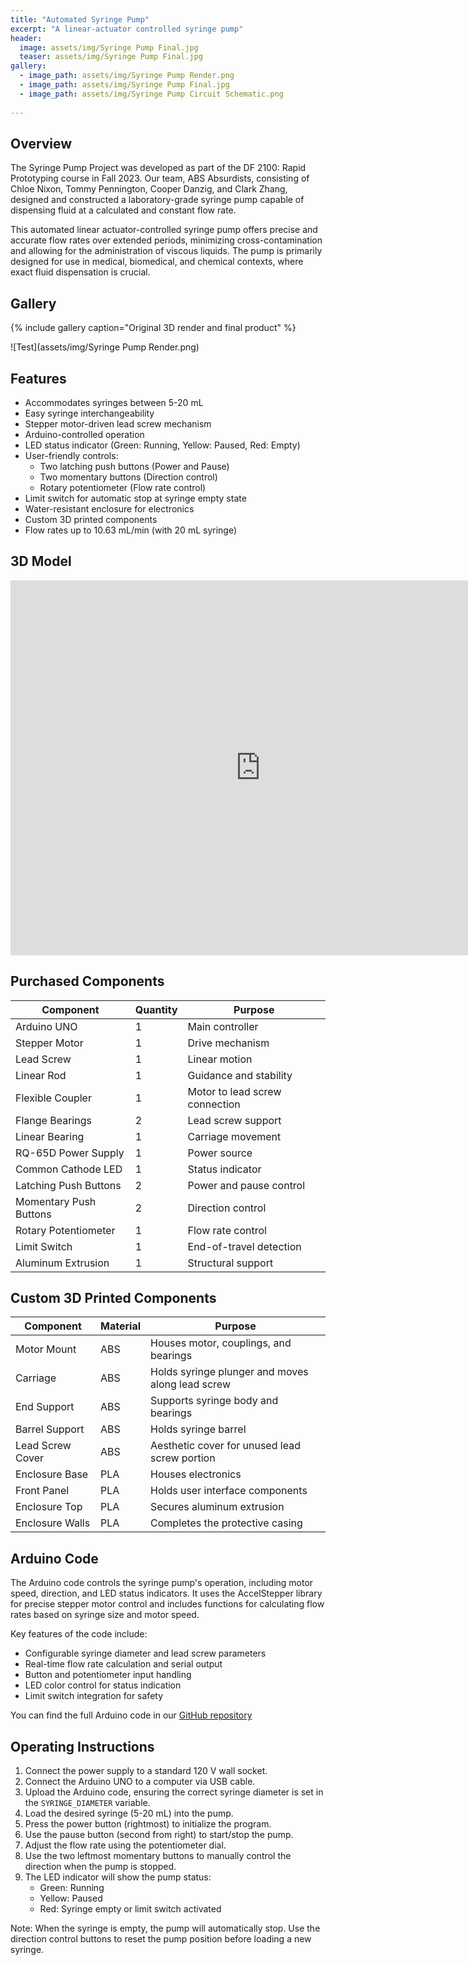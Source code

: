 ```yaml
---
title: "Automated Syringe Pump"
excerpt: "A linear-actuator controlled syringe pump"
header:
  image: assets/img/Syringe Pump Final.jpg
  teaser: assets/img/Syringe Pump Final.jpg
gallery:
  - image_path: assets/img/Syringe Pump Render.png
  - image_path: assets/img/Syringe Pump Final.jpg
  - image_path: assets/img/Syringe Pump Circuit Schematic.png
   
---
```


## Overview

The Syringe Pump Project was developed as part of the DF 2100: Rapid Prototyping course in Fall 2023. Our team, ABS Absurdists, consisting of Chloe Nixon, Tommy Pennington, Cooper Danzig, and Clark Zhang, designed and constructed a laboratory-grade syringe pump capable of dispensing fluid at a calculated and constant flow rate.

This automated linear actuator-controlled syringe pump offers precise and accurate flow rates over extended periods, minimizing cross-contamination and allowing for the administration of viscous liquids. The pump is primarily designed for use in medical, biomedical, and chemical contexts, where exact fluid dispensation is crucial.

## Gallery

{% include gallery caption="Original 3D render and final product" %}

![Test](assets/img/Syringe Pump Render.png)

## Features

- Accommodates syringes between 5-20 mL
- Easy syringe interchangeability
- Stepper motor-driven lead screw mechanism
- Arduino-controlled operation
- LED status indicator (Green: Running, Yellow: Paused, Red: Empty)
- User-friendly controls:
  - Two latching push buttons (Power and Pause)
  - Two momentary buttons (Direction control)
  - Rotary potentiometer (Flow rate control)
- Limit switch for automatic stop at syringe empty state
- Water-resistant enclosure for electronics
- Custom 3D printed components
- Flow rates up to 10.63 mL/min (with 20 mL syringe)

## 3D Model

<iframe src="https://vanderbilt643.autodesk360.com/shares/public/SH286ddQT78850c0d8a409283e542283b188?mode=embed" width="800" height="600" allowfullscreen="true" webkitallowfullscreen="true" mozallowfullscreen="true"  frameborder="0"></iframe>

## Purchased Components

| Component | Quantity | Purpose |
|-----------|----------|---------|
| Arduino UNO | 1 | Main controller |
| Stepper Motor | 1 | Drive mechanism |
| Lead Screw | 1 | Linear motion |
| Linear Rod | 1 | Guidance and stability |
| Flexible Coupler | 1 | Motor to lead screw connection |
| Flange Bearings | 2 | Lead screw support |
| Linear Bearing | 1 | Carriage movement |
| RQ-65D Power Supply | 1 | Power source |
| Common Cathode LED | 1 | Status indicator |
| Latching Push Buttons | 2 | Power and pause control |
| Momentary Push Buttons | 2 | Direction control |
| Rotary Potentiometer | 1 | Flow rate control |
| Limit Switch | 1 | End-of-travel detection |
| Aluminum Extrusion | 1 | Structural support |

## Custom 3D Printed Components

| Component | Material | Purpose |
|-----------|----------|---------|
| Motor Mount | ABS | Houses motor, couplings, and bearings |
| Carriage | ABS | Holds syringe plunger and moves along lead screw |
| End Support | ABS | Supports syringe body and bearings |
| Barrel Support | ABS | Holds syringe barrel |
| Lead Screw Cover | ABS | Aesthetic cover for unused lead screw portion |
| Enclosure Base | PLA | Houses electronics |
| Front Panel | PLA | Holds user interface components |
| Enclosure Top | PLA | Secures aluminum extrusion |
| Enclosure Walls | PLA | Completes the protective casing |

## Arduino Code

The Arduino code controls the syringe pump's operation, including motor speed, direction, and LED status indicators. It uses the AccelStepper library for precise stepper motor control and includes functions for calculating flow rates based on syringe size and motor speed.

Key features of the code include:
- Configurable syringe diameter and lead screw parameters
- Real-time flow rate calculation and serial output
- Button and potentiometer input handling
- LED color control for status indication
- Limit switch integration for safety

You can find the full Arduino code in our [GitHub repository](https://github.com/TommyPennington/syringepump)

## Operating Instructions

1. Connect the power supply to a standard 120 V wall socket.
2. Connect the Arduino UNO to a computer via USB cable.
3. Upload the Arduino code, ensuring the correct syringe diameter is set in the `SYRINGE_DIAMETER` variable.
4. Load the desired syringe (5-20 mL) into the pump.
5. Press the power button (rightmost) to initialize the program.
6. Use the pause button (second from right) to start/stop the pump.
7. Adjust the flow rate using the potentiometer dial.
8. Use the two leftmost momentary buttons to manually control the direction when the pump is stopped.
9. The LED indicator will show the pump status:
   - Green: Running
   - Yellow: Paused
   - Red: Syringe empty or limit switch activated

Note: When the syringe is empty, the pump will automatically stop. Use the direction control buttons to reset the pump position before loading a new syringe.
